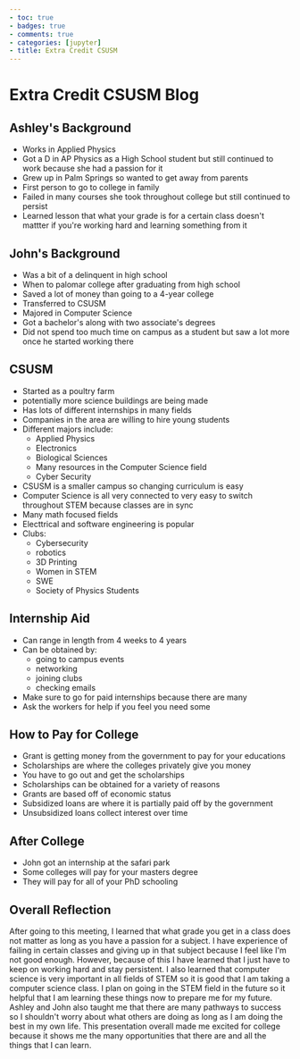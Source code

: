 ```yaml
---
- toc: true 
- badges: true
- comments: true
- categories: [jupyter]
- title: Extra Credit CSUSM
---
```


# Extra Credit CSUSM Blog
## Ashley's Background
- Works in Applied Physics
- Got a D in AP Physics as a High School student but still continued to work because she had a passion for it
- Grew up in Palm Springs so wanted to get away from parents
- First person to go to college in family
- Failed in many courses she took throughout college but still continued to persist
- Learned lesson that what your grade is for a certain class doesn't mattter if you're working hard and learning something from it

## John's Background
- Was a bit of a delinquent in high school
- When to palomar college after graduating from high school
- Saved a lot of money than going to a 4-year college
- Transferred to CSUSM
- Majored in Computer Science
- Got a bachelor's along with two associate's degrees
- Did not spend too much time on campus as a student but saw a lot more once he started working there

## CSUSM
- Started as a poultry farm
- potentially more science buildings are being made
- Has lots of different internships in many fields
- Companies in the area are willing to hire young students
- Different majors include:
    - Applied Physics
    - Electronics
    - Biological Sciences
    - Many resources in the Computer Science field
    - Cyber Security
- CSUSM is a smaller campus so changing curriculum is easy
- Computer Science is all very connected to very easy to switch throughout STEM because classes are in sync
- Many math focused fields
- Electtrical and software engineering is popular
- Clubs:
    - Cybersecurity
    - robotics
    - 3D Printing
    - Women in STEM
    - SWE
    - Society of Physics Students

## Internship Aid
- Can range in length from 4 weeks to 4 years
- Can be obtained by:
    - going to campus events 
    - networking
    - joining clubs
    - checking emails
- Make sure to go for paid internships because there are many
- Ask the workers for help if you feel you need some

## How to Pay for College
- Grant is getting money from the government to pay for your educations
- Scholarships are where the colleges privately give you money
- You have to go out and get the scholarships
- Scholarships can be obtained for a variety of reasons
- Grants are based off of economic status
- Subsidized loans are where it is partially paid off by the government
- Unsubsidized loans collect interest over time

## After College
- John got an internship at the safari park
- Some colleges will pay for your masters degree
- They will pay for all of your PhD schooling

## Overall Reflection
After going to this meeting, I learned that what grade you get in a class does not matter as long as you have a passion for a subject. I have experience of failing in certain classes and giving up in that subject because I feel like I'm not good enough. However, because of this I have learned that I just have to keep on working hard and stay persistent. I also learned that computer science is very important in all fields of STEM so it is good that I am taking a computer science class. I plan on going in the STEM field in the future so it helpful that I am learning these things now to prepare me for my future. Ashley and John also taught me that there are many pathways to success so I shouldn't worry about what others are doing as long as I am doing the best in my own life. This presentation overall made me excited for college because it shows me the many opportunities that there are and all the things that I can learn.